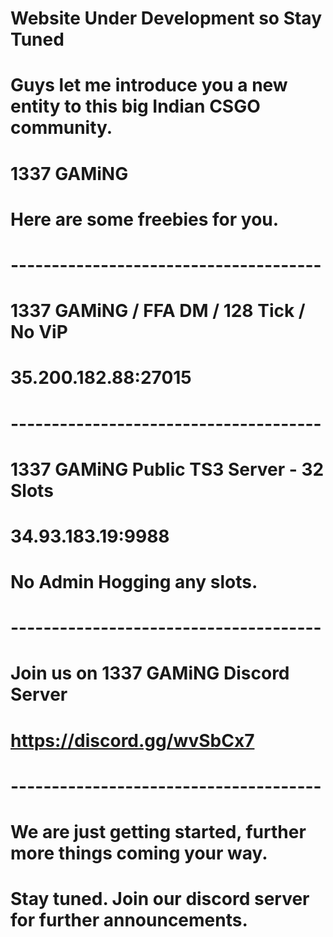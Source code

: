 # Website Under Development so Stay Tuned

# Guys let me introduce you a new entity to this big Indian CSGO community.
# 1337 GAMiNG 
# Here are some freebies for you.
# --------------------------------------
# 1337 GAMiNG / FFA DM / 128 Tick / No ViP
# 35.200.182.88:27015
# --------------------------------------
# 1337 GAMiNG Public TS3 Server - 32 Slots
# 34.93.183.19:9988
# No Admin Hogging any slots.
# --------------------------------------
# Join us on 1337 GAMiNG Discord Server 

# https://discord.gg/wvSbCx7
# --------------------------------------
# We are just getting started, further more things coming your way.
# Stay tuned. Join our discord server for further announcements.
